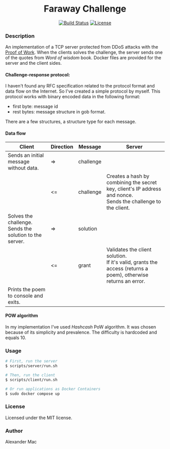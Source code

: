 <p align="center">
  <h1 align="center">Faraway Challenge</h1>
  <p align="center">
    <a href="https://github.com/alexandermac/faraway-chal/actions/workflows/ci.yml?query=branch%3Amaster"><img src="https://github.com/alexandermac/faraway-chal/actions/workflows/ci.yml/badge.svg" alt="Build Status"></a>
    <a href="LICENSE"><img src="https://img.shields.io/github/license/alexandermac/faraway-chal.svg" alt="License"></a>
  </p>
</p>

### Description

An implementation of a TCP server protected from DDoS attacks with the [Proof of Work](https://en.wikipedia.org/wiki/Proof_of_work).
When the clients solves the challenge, the server sends one of the quotes from _Word of wisdom_ book.
Docker files are provided for the server and the client sides.

#### Challenge-response protocol:

I haven't found any RFC specification related to the protocol format and data flow on the Internet. So I've created a simple protocol by myself. This protocol works with binary encoded data in the following format:
- first byte: message id
- rest bytes: message structure in gob format.

There are a few structures, a structure type for each message.

#### Data flow

| Client                                                       | Direction | Message         | Server                                                       |
| ------------------------------------------------------------ | --------- | --------------- | ------------------------------------------------------------ |
| Sends an initial message without data.                       | => | challenge    |                                                              |
|                                                              | <= | challenge    | Creates a hash by combining the secret key, client's IP address and nonce.<br />Sends the challenge to the client. |
| Solves the challenge.<br />Sends the solution to the server. | => | solution     |                                                              |
|                                                              | <= | grant        | Validates the client solution.<br />If it's valid, grants the access (returns a poem), otherwise returns an error. |
| Prints the poem to console and exits.                        |                 |                                                              |

#### POW algorithm
In my implementation I've used _Hashcash_ PoW algorithm. It was chosen because of its simplicity and prevalence. The difficulty is hardcoded and equals 10.

### Usage
```sh
# First, run the server
$ scripts/server/run.sh

# Then, run the client
$ scripts/client/run.sh

# Or run applications as Docker Containers
$ sudo docker compose up
```

### License
Licensed under the MIT license.

### Author
Alexander Mac
